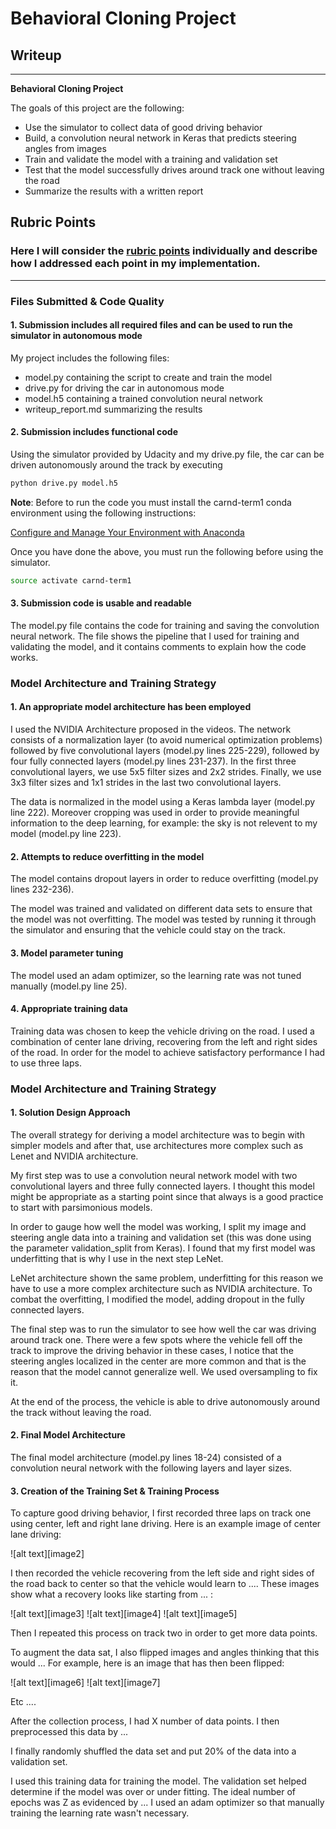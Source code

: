 # **Behavioral Cloning Project** 

## Writeup 

---

**Behavioral Cloning Project**

The goals of this project are the following:
* Use the simulator to collect data of good driving behavior
* Build, a convolution neural network in Keras that predicts steering angles from images
* Train and validate the model with a training and validation set
* Test that the model successfully drives around track one without leaving the road
* Summarize the results with a written report


[//]: # (Image References)

[image1]: ./images/image1.png "Distribution of steering angles"



## Rubric Points
### Here I will consider the [rubric points](https://review.udacity.com/#!/rubrics/432/view) individually and describe how I addressed each point in my implementation.  

---
### Files Submitted & Code Quality

#### 1. Submission includes all required files and can be used to run the simulator in autonomous mode

My project includes the following files:
* model.py containing the script to create and train the model
* drive.py for driving the car in autonomous mode
* model.h5 containing a trained convolution neural network 
* writeup_report.md summarizing the results

#### 2. Submission includes functional code
Using the simulator provided by Udacity and my drive.py file, the car can be driven autonomously around the track by executing 
```sh
python drive.py model.h5
```
**Note**: Before to run the code you must install the carnd-term1 conda environment using the following instructions: 

[Configure and Manage Your Environment with Anaconda](https://github.com/udacity/CarND-Term1-Starter-Kit/blob/master/doc/configure_via_anaconda.md)

Once you have done the above, you must run the following before using the simulator.

```sh
source activate carnd-term1
```


#### 3. Submission code is usable and readable

The model.py file contains the code for training and saving the convolution neural network. The file shows the pipeline that I used for training and validating the model, and it contains comments to explain how the code works.

### Model Architecture and Training Strategy

#### 1. An appropriate model architecture has been employed

I used the NVIDIA Architecture proposed in the videos. The network consists of a normalization layer (to avoid numerical optimization problems) followed by five convolutional layers (model.py lines 225-229), followed by four fully connected layers (model.py lines 231-237). In the first three convolutional layers, we use 5x5 filter sizes and  2x2 strides. Finally, we use 3x3 filter sizes and 1x1 strides in the last two convolutional layers. 

The data is normalized in the model using a Keras lambda layer (model.py line 222). Moreover cropping was used in order to provide meaningful information to the deep learning, for example: the sky is not relevent to my model (model.py line 223). 

#### 2. Attempts to reduce overfitting in the model

The model contains dropout layers in order to reduce overfitting (model.py lines 232-236). 

The model was trained and validated on different data sets to ensure that the model was not overfitting. The model was tested by running it through the simulator and ensuring that the vehicle could stay on the track.

#### 3. Model parameter tuning

The model used an adam optimizer, so the learning rate was not tuned manually (model.py line 25).

#### 4. Appropriate training data

Training data was chosen to keep the vehicle driving on the road. I used a combination of center lane driving, recovering from the left and right sides of the road. In order for the model to achieve satisfactory performance I had to use three laps. 


### Model Architecture and Training Strategy

#### 1. Solution Design Approach

The overall strategy for deriving a model architecture was to begin with simpler models and after that, use architectures more complex such as Lenet and NVIDIA architecture.

My first step was to use a convolution neural network model with two convolutional layers and three fully connected layers. I thought this model might be appropriate as a starting point since that always is a good practice to start with parsimonious models.

In order to gauge how well the model was working, I split my image and steering angle data into a training and validation set (this was done using the parameter validation_split from Keras). I found that my first model was underfitting that is why I use in the next step LeNet.

LeNet architecture shown the same problem, underfitting for this reason we have to use a more complex architecture such as NVIDIA architecture. To combat the overfitting, I modified the model, adding dropout in the fully connected layers. 


The final step was to run the simulator to see how well the car was driving around track one. There were a few spots where the vehicle fell off the track to improve the driving behavior in these cases, I notice that the steering angles localized in the center are more common and that is the reason that the model cannot generalize well. We used oversampling to fix it.

At the end of the process, the vehicle is able to drive autonomously around the track without leaving the road.

#### 2. Final Model Architecture

The final model architecture (model.py lines 18-24) consisted of a convolution neural network with the following layers and layer sizes. 



#### 3. Creation of the Training Set & Training Process

To capture good driving behavior, I first recorded three laps on track one using center, left and right lane driving. Here is an example image of center lane driving:

![alt text][image2]

I then recorded the vehicle recovering from the left side and right sides of the road back to center so that the vehicle would learn to .... These images show what a recovery looks like starting from ... :

![alt text][image3]
![alt text][image4]
![alt text][image5]

Then I repeated this process on track two in order to get more data points.

To augment the data sat, I also flipped images and angles thinking that this would ... For example, here is an image that has then been flipped:

![alt text][image6]
![alt text][image7]

Etc ....

After the collection process, I had X number of data points. I then preprocessed this data by ...


I finally randomly shuffled the data set and put 20% of the data into a validation set. 

I used this training data for training the model. The validation set helped determine if the model was over or under fitting. The ideal number of epochs was Z as evidenced by ... I used an adam optimizer so that manually training the learning rate wasn't necessary.
